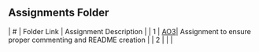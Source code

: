 ## Assignments Folder

|   #   | Folder Link | Assignment Description |
| 1 | [AO3](https://github.com/DomHaw21/2143-OOP-HAWKINS/tree/main/Assignments/AO3)| Assignment to ensure proper commenting and README creation |
| 2 |             |                        |
